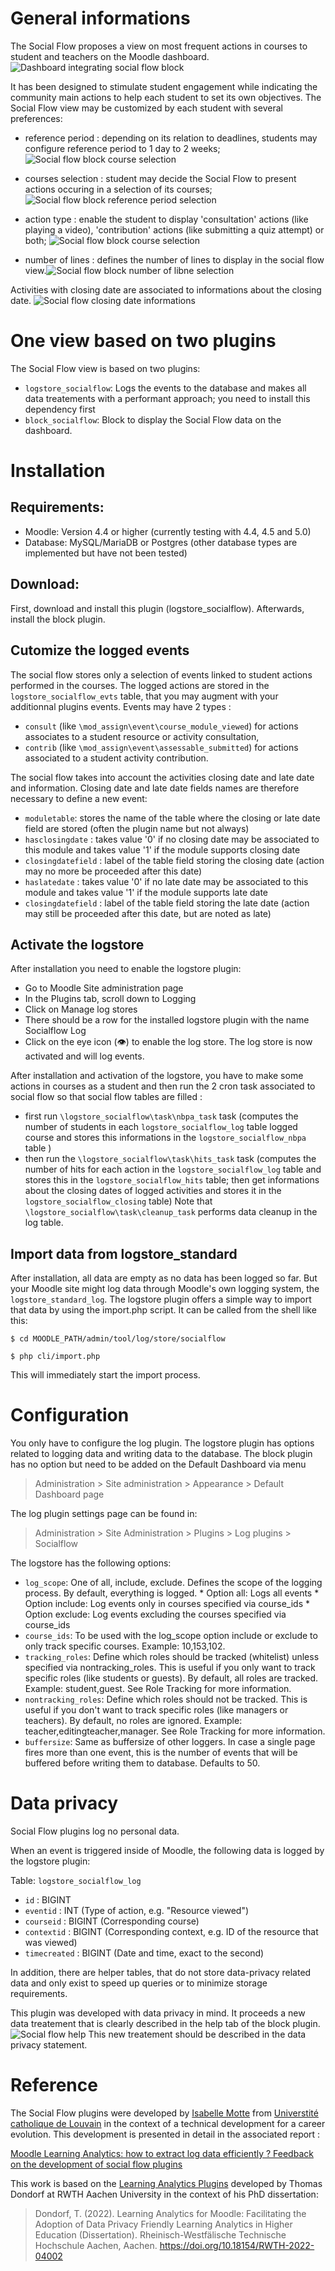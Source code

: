 # General informations
The Social Flow proposes a view on most frequent actions in courses to student and teachers on the Moodle dashboard.
![Dashboard integrating social flow block](img/SocialflowBlockV1Dashboard.png)

It has been designed to stimulate student engagement while indicating the community main actions to help each student to set its own objectives.
The Social Flow view may be customized by each student with several preferences:
- reference period : depending on its relation to deadlines, students may configure reference period to 1 day to 2 weeks;![Social flow block course selection](img/SocialflowBlockV1option1.png)

- courses selection : student may decide the Social Flow to present actions occuring in a selection of its courses;![Social flow block reference period selection](img/SocialflowBlockV1option2.png)
  
- action type : enable the student to display 'consultation' actions (like playing a video), 'contribution' actions (like submitting a quiz attempt) or both; ![Social flow block course selection](img/SocialflowBlockV1option3.png)
  
- number of lines : defines the number of lines to display in the social flow view.![Social flow block number of libne selection](img/SocialflowBlockV1option4.png)

Activities with closing date are associated to informations about the closing date.
![Social flow closing date informations](img/SocialflowV2.png)

# One view based on two plugins
The Social Flow view is based on two plugins:
- `logstore_socialflow`: Logs the events to the database and makes all data treatements with a performant approach; you need to install this dependency first
- `block_socialflow`:  Block to display the Social Flow data on the dashboard.

# Installation

## Requirements:
- Moodle: Version 4.4 or higher (currently testing with 4.4, 4.5 and 5.0)
- Database: MySQL/MariaDB or Postgres (other database types are implemented but have not been tested)

## Download:
First, download and install this plugin (logstore_socialflow). Afterwards, install the block plugin.

## Cutomize the logged events
The social flow stores only a selection of events linked to student actions performed in the courses.
The logged actions are stored in the `logstore_socialflow_evts` table, that you may augment with your additionnal plugins events.
Events may have 2 types : 
- `consult` (like `\mod_assign\event\course_module_viewed`) for actions associates to a student resource or activity consultation,
- `contrib` (like `\mod_assign\event\assessable_submitted`) for actions associated to a student activity contribution.
  
The social flow takes into account the activities closing date and late date and information.  Closing date and late date fields names are therefore necessary to define a new event:
- `moduletable`: stores the name of the table where the closing or late date field are stored (often the plugin name but not always)
- `hasclosingdate` : takes value '0' if no closing date may be associated to this module and takes value '1' if the module supports closing date
- `closingdatefield` : label of the table field storing the closing date (action may no more be proceeded after this date)
- `haslatedate` : takes value '0' if no late date may be associated to this module and takes value '1' if the module supports late date
- `closingdatefield` : label of the table field storing the late date (action may still be proceeded after this date, but are noted as late)

## Activate the logstore
After installation you need to enable the logstore plugin:
- Go to Moodle Site administration page
- In the Plugins tab, scroll down to Logging
- Click on Manage log stores
- There should be a row for the installed logstore plugin with the name Socialflow Log
- Click on the eye icon (👁) to enable the log store.
The log store is now activated and will log events.

After installation and activation of the logstore, you have to make some actions in courses as a student and then run the 2 cron task associated to social flow so that social flow tables are filled : 
- first run `\logstore_socialflow\task\nbpa_task` task (computes the number of students in each `logstore_socialflow_log` table logged course and stores this informations in the `logstore_socialflow_nbpa` table )
- then run the `\logstore_socialflow\task\hits_task` task (computes the number of hits for each action in the `logstore_socialflow_log` table and stores this in the `logstore_socialflow_hits` table; then get informations about the closing dates of logged activities and stores it in the `logstore_socialflow_closing` table)
Note that `\logstore_socialflow\task\cleanup_task` performs data cleanup in the log table.

## Import data from logstore_standard

After installation, all data are empty as no data has been logged so far. But your Moodle site might log data through Moodle's own logging system, the `logstore_standard_log`. The logstore plugin offers a simple way to import that data by using the import.php script. It can be called from the shell like this:

```$ cd MOODLE_PATH/admin/tool/log/store/socialflow```

```$ php cli/import.php```

This will immediately start the import process. 

# Configuration

You only have to configure the log plugin. The logstore plugin has options related to logging data and writing data to the database. The block plugin has no option but need to be added on the Default Dashboard via menu
> Administration > Site administration > Appearance > Default Dashboard page

The log plugin settings page can be found in:
> Administration > Site Administration > Plugins > Log plugins > Socialflow

The logstore has the following options:
- `log_scope`: One of all, include, exclude. Defines the scope of the logging process. By default, everything is logged.
       * Option all: Logs all events
       * Option include: Log events only in courses specified via course_ids
       * Option exclude: Log events excluding the courses specified via course_ids
- `course_ids`: To be used with the log_scope option include or exclude to only track specific courses. Example: 10,153,102.
- `tracking_roles`: Define which roles should be tracked (whitelist) unless specified via nontracking_roles. This is useful if you only want to track specific roles (like students or guests). By default, all roles are tracked. Example: student,guest. See Role Tracking for more information.
- `nontracking_roles`: Define which roles should not be tracked. This is useful if you don't want to track specific roles (like managers or teachers). By default, no roles are ignored. Example: teacher,editingteacher,manager. See Role Tracking for more information.
- `buffersize`: Same as buffersize of other loggers. In case a single page fires more than one event, this is the number of events that will be buffered before writing them to database. Defaults to 50.

# Data privacy

Social Flow plugins log no personal data. 

When an event is triggered inside of Moodle, the following data is logged by the logstore plugin:

Table: `logstore_socialflow_log`
- `id` : BIGINT 	 
- `eventid` : INT (Type of action, e.g. "Resource viewed")
- `courseid` :	BIGINT (Corresponding course)
- `contextid` : BIGINT (Corresponding context, e.g. ID of the resource that was viewed)
- `timecreated` : BIGINT (Date and time, exact to the second)

In addition, there are helper tables, that do not store data-privacy related data and only exist to speed up queries or to minimize storage requirements.

This plugin was developed with data privacy in mind.
It proceeds a new data treatement that is clearly described in the help tab of the block plugin.
![Social flow help](img/SocialflowBlockV1help.png)
This new treatement should be described in the data privacy statement.

# Reference

The Social Flow plugins were developed by [Isabelle Motte](https://www.uclouvain.be/fr/people/isabelle.motte) from [Universtité catholique de Louvain](https://www.uclouvain.be) in the context of a technical development for a career evolution. This development is presented in detail in the associated report :

[Moodle Learning Analytics: how to extract log data efficiently ? Feedback on the development of social flow plugins](LINK)

This work is based on the [Learning Analytics Plugins](https://moodle.org/plugins/local_learning_analytics) developed by Thomas Dondorf at RWTH Aachen University in the context of his PhD dissertation:
>Dondorf, T. (2022). Learning Analytics for Moodle: Facilitating the Adoption of Data Privacy Friendly Learning Analytics in Higher Education (Dissertation). Rheinisch-Westfälische Technische Hochschule Aachen, Aachen. https://doi.org/10.18154/RWTH-2022-04002
